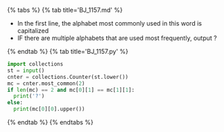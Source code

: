 {% tabs %}
{% tab title='BJ_1157.md' %}

* In the first line, the alphabet most commonly used in this word is capitalized
* IF there are multiple alphabets that are used most frequently, output ?

{% endtab %}
{% tab title='BJ_1157.py' %}

```py
import collections
st = input()
cnter = collections.Counter(st.lower())
mc = cnter.most_common(2)
if len(mc) == 2 and mc[0][1] == mc[1][1]:
  print('?')
else:
  print(mc[0][0].upper())
```

{% endtab %}
{% endtabs %}